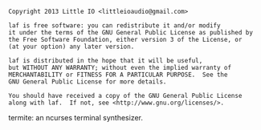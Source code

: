     Copyright 2013 Little IO <littleioaudio@gmail.com>

    laf is free software: you can redistribute it and/or modify
    it under the terms of the GNU General Public License as published by
    the Free Software Foundation, either version 3 of the License, or
    (at your option) any later version.

    laf is distributed in the hope that it will be useful,
    but WITHOUT ANY WARRANTY; without even the implied warranty of
    MERCHANTABILITY or FITNESS FOR A PARTICULAR PURPOSE.  See the
    GNU General Public License for more details.

    You should have received a copy of the GNU General Public License
    along with laf.  If not, see <http://www.gnu.org/licenses/>.

termite: an ncurses terminal synthesizer.
